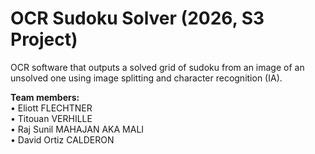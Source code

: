 # OCR Sudoku Solver (2026, S3 Project)

OCR software that outputs a solved grid of sudoku from an image of an unsolved one using image splitting and character recognition (IA).

**Team members:**  
• Eliott FLECHTNER  
• Titouan VERHILLE  
• Raj Sunil MAHAJAN AKA MALI  
• David Ortiz CALDERON
